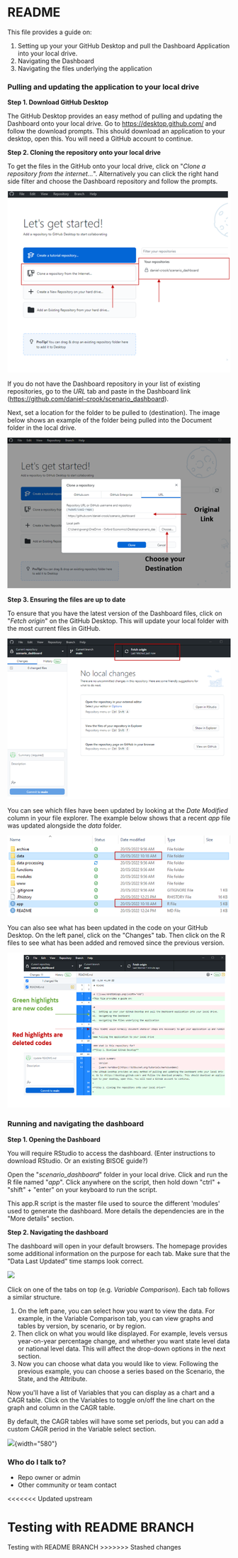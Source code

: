 # README

This file provides a guide on:

1.  Setting up your your GitHub Desktop and pull the Dashboard Application into your local drive.
2.  Navigating the Dashboard
3.  Navigating the files underlying the application

### Pulling and updating the application to your local drive

**Step 1. Download GitHub Desktop**

The GitHub Desktop provides an easy method of pulling and updating the Dashboard onto your local drive. Go to <https://desktop.github.com/> and follow the download prompts. This should download an application to your desktop, open this. You will need a GitHub account to continue.

**Step 2. Cloning the repository onto your local drive**

To get the files in the GitHub onto your local drive, click on "*Clone a repository from the internet...*". Alternatively you can click the right hand side filter and choose the Dashboard repository and follow the prompts.

<img src="www/ReadME/1.Clone%20repo.PNG" width="580"/>

If you do not have the Dashboard repository in your list of existing repositories, go to the *URL* tab and paste in the Dashboard link (<https://github.com/daniel-crook/scenario_dashboard>).

Next, set a location for the folder to be pulled to (destination). The image below shows an example of the folder being pulled into the Document folder in the local drive.

<img src="www/ReadME/2.Choosing%20repo%20location.PNG" width="580"/>

**Step 3. Ensuring the files are up to date**

To ensure that you have the latest version of the Dashboard files, click on "*Fetch origin*" on the GitHub Desktop. This will update your local folder with the most current files in GitHub.

![](www/ReadME/3.Fetch%20origin.PNG)

You can see which files have been updated by looking at the *Date Modified* column in your file explorer. The example below shows that a recent *app* file was updated alongside the *data* folder.

![](www/ReadME/4.File%20explorer%20timestamp.PNG)

You can also see what has been updated in the code on your GitHub Desktop. On the left panel, click on the "Changes" tab. Then click on the R files to see what has been added and removed since the previous version.

![](www/ReadME/5.Highlighted%20codes.PNG)

### Running and navigating the dashboard

**Step 1. Opening the Dashboard**

You will require RStudio to access the dashboard. (Enter instructions to download RStudio. Or an existing BISOE guide?)

Open the "*scenario_dashboard*" folder in your local drive. Click and run the R file named "*app*". Click anywhere on the script, then hold down "ctrl" + "shift" + "enter" on your keyboard to run the script.

This app.R script is the master file used to source the different 'modules' used to generate the dashboard. More details the dependencies are in the "More details" section.

**Step 2. Navigating the dashboard**

The dashboard will open in your default browsers. The homepage provides some additional information on the purpose for each tab. Make sure that the "Data Last Updated" time stamps look correct.

![](C:/Users/gwang/AppData/Local/RStudio/tmp/paste-83180D86.png)

Click on one of the tabs on top (e.g. *Variable Comparison*). Each tab follows a similar structure.

1.  On the left pane, you can select how you want to view the data. For example, in the Variable Comparison tab, you can view graphs and tables by version, by scenario, or by region.
2.  Then click on what you would like displayed. For example, levels versus year-on-year percentage change, and whether you want state level data or national level data. This will affect the drop-down options in the next section.
3.  Now you can choose what data you would like to view. Following the previous example, you can choose a series based on the Scenario, the State, and the Attribute.

Now you'll have a list of Variables that you can display as a chart and a CAGR table. Click on the Variables to toggle on/off the line chart on the graph and column in the CAGR table.

By default, the CAGR tables will have some set periods, but you can add a custom CAGR period in the Variable select section.

![](C:/Users/gwang/OneDrive%20-%20Oxford%20Economics/Pictures/Annotated%20comparion%20page.PNG){width="580"}

### Who do I talk to?

-   Repo owner or admin
-   Other community or team contact

\<\<\<\<\<\<\< Updated upstream

# Testing with README BRANCH

Testing with README BRANCH \>\>\>\>\>\>\> Stashed changes
